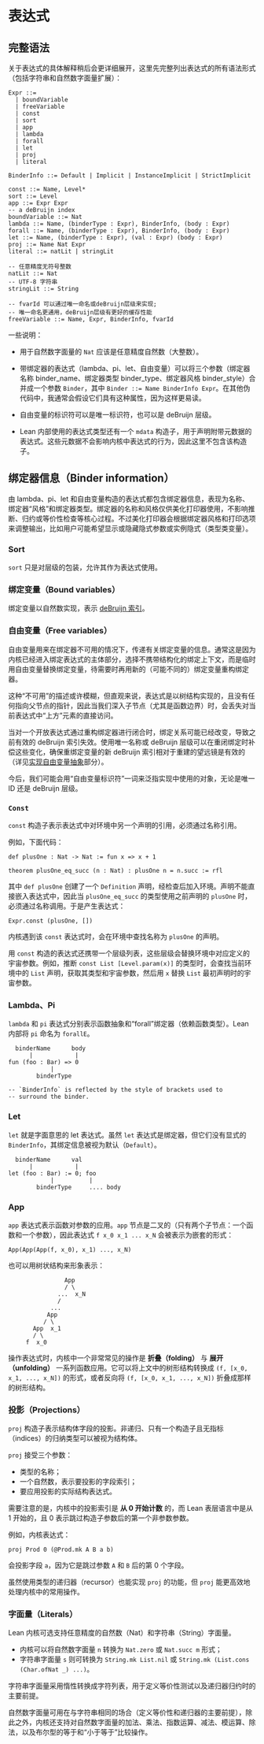 # 表达式

## 完整语法

关于表达式的具体解释稍后会更详细展开，这里先完整列出表达式的所有语法形式（包括字符串和自然数字面量扩展）：

```
Expr ::= 
  | boundVariable 
  | freeVariable 
  | const 
  | sort 
  | app 
  | lambda 
  | forall 
  | let 
  | proj 
  | literal

BinderInfo ::= Default | Implicit | InstanceImplicit | StrictImplicit

const ::= Name, Level*
sort ::= Level
app ::= Expr Expr
-- a deBruijn index
boundVariable ::= Nat
lambda ::= Name, (binderType : Expr), BinderInfo, (body : Expr)
forall ::= Name, (binderType : Expr), BinderInfo, (body : Expr)
let ::= Name, (binderType : Expr), (val : Expr) (body : Expr)
proj ::= Name Nat Expr
literal ::= natLit | stringLit

-- 任意精度无符号整数
natLit ::= Nat
-- UTF-8 字符串
stringLit ::= String

-- fvarId 可以通过唯一命名或deBruijn层级来实现; 
-- 唯一命名更通用，deBruijn层级有更好的缓存性能
freeVariable ::= Name, Expr, BinderInfo, fvarId
```
一些说明：

* 用于自然数字面量的 `Nat` 应该是任意精度自然数（大整数）。

* 带绑定器的表达式（lambda、pi、let、自由变量）可以将三个参数（绑定器名称 binder\_name、绑定器类型 binder\_type、绑定器风格 binder\_style）合并成一个参数 `Binder`，其中 `Binder ::= Name BinderInfo Expr`。在其他伪代码中，我通常会假设它们具有这种属性，因为这样更易读。

* 自由变量的标识符可以是唯一标识符，也可以是 deBruijn 层级。

* Lean 内部使用的表达式类型还有一个 `mdata` 构造子，用于声明附带元数据的表达式。这些元数据不会影响内核中表达式的行为，因此这里不包含该构造子。

## 绑定器信息（Binder information）

由 lambda、pi、let 和自由变量构造的表达式都包含绑定器信息，表现为名称、绑定器“风格”和绑定器类型。绑定器的名称和风格仅供美化打印器使用，不影响推断、归约或等价性检查等核心过程。不过美化打印器会根据绑定器风格和打印选项来调整输出，比如用户可能希望显示或隐藏隐式参数或实例隐式（类型类变量）。

### Sort

`sort` 只是对层级的包装，允许其作为表达式使用。

### 绑定变量（Bound variables）

绑定变量以自然数实现，表示 [deBruijn 索引](https://en.wikipedia.org/wiki/De_Bruijn_index)。

### 自由变量（Free variables）

自由变量用来在绑定器不可用的情况下，传递有关绑定变量的信息。通常这是因为内核已经进入绑定表达式的主体部分，选择不携带结构化的绑定上下文，而是临时用自由变量替换绑定变量，待需要时再用新的（可能不同的）绑定变量重构绑定器。

这种“不可用”的描述或许模糊，但直观来说，表达式是以树结构实现的，且没有任何指向父节点的指针，因此当我们深入子节点（尤其是函数边界）时，会丢失对当前表达式中“上方”元素的直接访问。

当对一个开放表达式通过重构绑定器进行闭合时，绑定关系可能已经改变，导致之前有效的 deBruijn 索引失效。使用唯一名称或 deBruijn 层级可以在重闭绑定时补偿这些变化，确保重绑定变量的新 deBruijn 索引相对于重建的望远镜是有效的（详见[实现自由变量抽象](./kernel_concepts.md#implementing-free-variable-abstraction)部分）。

今后，我们可能会用“自由变量标识符”一词来泛指实现中使用的对象，无论是唯一 ID 还是 deBruijn 层级。

### `Const`

`const` 构造子表示表达式中对环境中另一个声明的引用，必须通过名称引用。

例如，下面代码：

```lean
def plusOne : Nat -> Nat := fun x => x + 1

theorem plusOne_eq_succ (n : Nat) : plusOne n = n.succ := rfl 
```

其中 `def plusOne` 创建了一个 `Definition` 声明，经检查后加入环境。声明不能直接嵌入表达式中，因此当 `plusOne_eq_succ` 的类型使用之前声明的 `plusOne` 时，必须通过名称调用。于是产生表达式：

```
Expr.const (plusOne, [])
```

内核遇到该 `const` 表达式时，会在环境中查找名称为 `plusOne` 的声明。

用 `const` 构造的表达式还携带一个层级列表，这些层级会替换环境中对应定义的宇宙参数。例如，推断 `const List [Level.param(x)]` 的类型时，会查找当前环境中的 `List` 声明，获取其类型和宇宙参数，然后用 `x` 替换 `List` 最初声明时的宇宙参数。

### Lambda、Pi

`lambda` 和 `pi` 表达式分别表示函数抽象和“forall”绑定器（依赖函数类型）。Lean 内部将 `pi` 命名为 `forallE`。

```
  binderName      body
      |            |
fun (foo : Bar) => 0 
            |         
        binderType    

-- `BinderInfo` is reflected by the style of brackets used to
-- surround the binder.
```

### Let

`let` 就是字面意思的 let 表达式。虽然 `let` 表达式是绑定器，但它们没有显式的 `BinderInfo`，其绑定信息被视为默认（`Default`）。

```
  binderName      val
      |            |
let (foo : Bar) := 0; foo
            |          |
        binderType     .... body
```

### App

`app` 表达式表示函数对参数的应用。`app` 节点是二叉的（只有两个子节点：一个函数和一个参数），因此表达式 `f x_0 x_1 ... x_N` 会被表示为嵌套的形式：

```
App(App(App(f, x_0), x_1) ..., x_N)
```

也可以用树状结构来形象表示：

```
                App
                / \
              ...  x_N
              /
            ...
           App
          / \
       App  x_1
       / \
     f  x_0

```

操作表达式时，内核中一个非常常见的操作是 **折叠（folding）** 与 **展开（unfolding）** 一系列函数应用。它可以将上文中的树形结构转换成 `(f, [x_0, x_1, ..., x_N])` 的形式，或者反向将 `(f, [x_0, x_1, ..., x_N])` 折叠成那样的树形结构。

### 投影（Projections）

`proj` 构造子表示结构体字段的投影。非递归、只有一个构造子且无指标（indices）的归纳类型可以被视为结构体。

`proj` 接受三个参数：

* 类型的名称；
* 一个自然数，表示要投影的字段索引；
* 要应用投影的实际结构表达式。

需要注意的是，内核中的投影索引是 **从 0 开始计数** 的，而 Lean 表层语言中是从 1 开始的，且 0 表示跳过构造子参数后的第一个非参数参数。

例如，内核表达式：

```lean
proj Prod 0 (@Prod.mk A B a b)
```

会投影字段 `a`，因为它是跳过参数 `A` 和 `B` 后的第 0 个字段。

虽然使用类型的递归器（recursor）也能实现 `proj` 的功能，但 `proj` 能更高效地处理内核中的常用操作。

### 字面量（Literals）

Lean 内核可选支持任意精度的自然数（Nat）和字符串（String）字面量。

* 内核可以将自然数字面量 `n` 转换为 `Nat.zero` 或 `Nat.succ m` 形式；
* 字符串字面量 `s` 则可转换为 `String.mk List.nil` 或 `String.mk (List.cons (Char.ofNat _) ...)`。

字符串字面量采用惰性转换成字符列表，用于定义等价性测试以及递归器归约时的主要前提。

自然数字面量可用在与字符串相同的场合（定义等价性和递归器的主要前提），除此之外，内核还支持对自然数字面量的加法、乘法、指数运算、减法、模运算、除法，以及布尔型的等于和“小于等于”比较操作。
